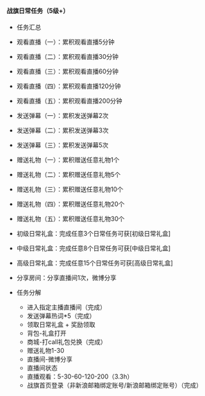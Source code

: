 #### 战旗日常任务（5级+）

-  任务汇总

  - 观看直播（一）：累积观看直播5分钟
  - 观看直播（二）：累积观看直播30分钟
  - 观看直播（三）：累积观看直播60分钟
  - 观看直播（四）：累积观看直播120分钟
  - 观看直播（五）：累积观看直播200分钟


  - 发送弹幕（一）：累积发送弹幕2次
  - 发送弹幕（二）：累积发送弹幕3次
  - 发送弹幕（三）：累积发送弹幕5次
  - 赠送礼物（一）：累积赠送任意礼物1个
  - 赠送礼物（二）：累积赠送任意礼物5个
  - 赠送礼物（三）：累积赠送任意礼物10个
  - 赠送礼物（四）：累积赠送任意礼物20个
  - 赠送礼物（五）：累积赠送任意礼物30个
  - 初级日常礼盒：完成任意3个日常任务可获[初级日常礼盒]
  - 中级日常礼盒：完成任意8个日常任务可获[中级日常礼盒]
  - 高级日常礼盒：完成任意15个日常任务可获[高级日常礼盒]
  - 分享房间：分享直播间1次，微博分享

- 任务分解

  - 进入指定主播直播间（完成）
  - 发送弹幕热词*5（完成）
  - 领取日常礼盒 + 奖励领取
  - 背包-礼盒打开
  - 商城-打call礼包兑换（完成）
  - 赠送礼物1-30
  - 直播间-微博分享
  - 直播间状态
  - 直播观看：5-30-60-120-200（3.3h）
  - 战旗首页登录（非新浪邮箱绑定账号/新浪邮箱绑定账号）（完成）


  ​
